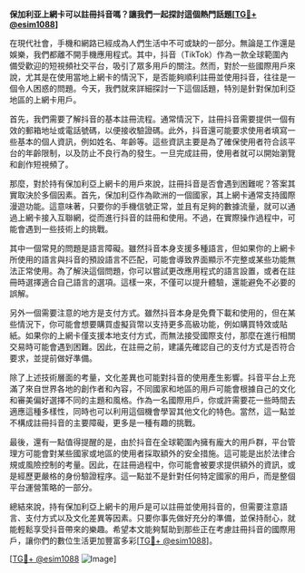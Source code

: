 **保加利亚上網卡可以註冊抖音嗎？讓我們一起探討這個熱門話題[[TG💪+ @esim1088](https://t.me/s/esim1088)]**

在現代社會，手機和網路已經成為人們生活中不可或缺的一部分。無論是工作還是娛樂，我們都離不開手機應用程式。其中，抖音（TikTok）作為一款全球範圍內備受歡迎的短視頻社交平台，吸引了眾多用戶的關注。然而，對於一些國際用戶來說，尤其是在使用當地上網卡的情況下，是否能夠順利註冊並使用抖音，往往是一個令人困惑的問題。今天，我們就來詳細探討一下這個話題，特別是針對保加利亞地區的上網卡用戶。

首先，我們需要了解抖音的基本註冊流程。通常情況下，註冊抖音需要提供一個有效的郵箱地址或電話號碼，以便接收驗證碼。此外，抖音還可能要求使用者填寫一些基本的個人資訊，例如姓名、年齡等。這些資訊主要是為了確保使用者符合該平台的年齡限制，以及防止不良行為的發生。一旦完成註冊，使用者就可以開始瀏覽和創作短視頻了。

那麼，對於持有保加利亞上網卡的用戶來說，註冊抖音是否會遇到困難呢？答案其實取決於多個因素。首先，保加利亞作為歐洲的一個國家，其上網卡通常支持國際漫遊功能。這意味著，只要你的手機信號正常，並且有足夠的數據流量，就可以通過上網卡接入互聯網，從而進行抖音的註冊和使用。不過，在實際操作過程中，可能會遇到一些技術上的挑戰。

其中一個常見的問題是語言障礙。雖然抖音本身支援多種語言，但如果你的上網卡所使用的語言與抖音的預設語言不匹配，可能會導致界面顯示不完整或某些功能無法正常使用。為了解決這個問題，你可以嘗試更改應用程式的語言設置，或者在註冊時選擇適合自己語言的選項。這樣一來，不僅可以提升體驗，還能避免不必要的誤解。

另外一個需要注意的地方是支付方式。雖然抖音本身是免費下載和使用的，但在某些情況下，你可能會想要購買虛擬貨幣以支持更多高級功能，例如購買特效或貼紙。如果你的上網卡僅支援本地支付方式，而無法接受國際支付，那麼在進行相關交易時可能會遇到困難。因此，在註冊之前，建議先確認自己的支付方式是否符合要求，並提前做好準備。

除了上述技術層面的考量，文化差異也可能對抖音的使用產生影響。抖音平台上充滿了來自世界各地的創作者和內容，不同國家和地區的用戶可能會根據自己的文化和審美偏好選擇不同的主題和風格。作為一名國際用戶，你或許需要花一些時間去適應這種多樣性，同時也可以利用這個機會學習其他文化的特色。當然，這一點並不構成註冊抖音的主要障礙，更多是一種有趣的挑戰。

最後，還有一點值得提醒的是，由於抖音在全球範圍內擁有龐大的用戶群，平台管理方可能會對某些國家或地區的使用者採取額外的安全措施。這可能是出於法律合規或風險控制的考量。因此，在註冊過程中，你可能會被要求提供額外的資訊，或是經歷更嚴格的身份驗證程序。這一點並不是針對任何特定國家的用戶，而是整個平台運營策略的一部分。

總結來說，持有保加利亞上網卡的用戶是可以註冊並使用抖音的，但需要注意語言、支付方式以及文化差異等因素。只要你事先做好充分的準備，並保持耐心，就能輕鬆享受抖音帶來的樂趣。希望本文能夠幫助到那些正在考慮註冊抖音的國際用戶，讓你們的數位生活更加豐富多彩[[TG💪+ @esim1088](https://t.me/s/esim1088)]。

[[TG💪+ @esim1088](https://t.me/s/esim1088) ![Image](https://i.postimg.cc/4NQfJmqS/Snipaste-2025-05-13-00-14-12.png)]